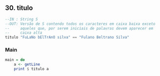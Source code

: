 ## 30. titulo
```hs
--IN : String S
--OUT: Versão de S contendo todos os caracteres em caixa baixa exceto
--     aqueles que, por serem iniciais de palavras devem aparecer em 
--     caixa alta
titulo "FuLaNo bElTrAnO silva" == "Fulano Beltrano Silva"
```


<!--MAIN_BEGIN-->
### Main
```hs
main = do
    a <- getLine
    print $ titulo a

```
<!--MAIN_END-->

